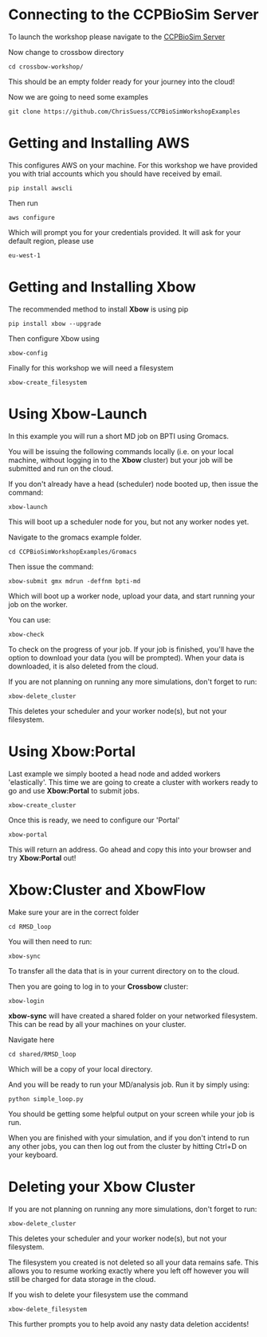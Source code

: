 Connecting to the CCPBioSim Server
===============================

To launch the workshop please navigate to the [CCPBioSim Server](http://132.145.243.165/) 

Now change to crossbow directory

    cd crossbow-workshop/
    
This should be an empty folder ready for your journey into the cloud!

Now we are going to need some examples

    git clone https://github.com/ChrisSuess/CCPBioSimWorkshopExamples


Getting and Installing **AWS**
===============================

This configures AWS on your machine. For this workshop we have provided you with trial accounts which you should have received by email.

    pip install awscli

Then run

    aws configure

Which will prompt you for your credentials provided. It will ask for your default region, please use

    eu-west-1


Getting and Installing **Xbow**
===============================

The recommended method to install **Xbow** is using pip

    pip install xbow --upgrade
    
Then configure Xbow using

    xbow-config
    
Finally for this workshop we will need a filesystem

    xbow-create_filesystem

Using **Xbow-Launch**
===============================

In this example you will run a short MD job on BPTI using Gromacs.

You will be issuing the following commands locally (i.e. on your local machine, without logging in to the **Xbow** cluster) but your job will be submitted and run on the cloud.

If you don't already have a head (scheduler) node booted up, then issue the command:

    xbow-launch
    
This will boot up a scheduler node for you, but not any worker nodes yet.

Navigate to the gromacs example folder.

    cd CCPBioSimWorkshopExamples/Gromacs

Then issue the command:

    xbow-submit gmx mdrun -deffnm bpti-md

Which will boot up a worker node, upload your data, and start running your job on the worker.

You can use:

    xbow-check

To check on the progress of your job. If your job is finished, you'll have the option to download your data (you will be prompted). When your data is downloaded, it is also deleted from the cloud.

If you are not planning on running any more simulations, don't forget to run:

    xbow-delete_cluster

This deletes your scheduler and your worker node(s), but not your filesystem.


Using **Xbow:Portal**
===============================

Last example we simply booted a head node and added workers 'elastically'. This time we are going to create a cluster with workers ready to go and use **Xbow:Portal** to submit jobs.

    xbow-create_cluster
    
Once this is ready, we need to configure our 'Portal'

    xbow-portal
    
This will return an address. Go ahead and copy this into your browser and try **Xbow:Portal** out!

    
**Xbow:Cluster** and XbowFlow
====================================

Make sure your are in the correct folder

    cd RMSD_loop

You will then need to run:

    xbow-sync

To transfer all the data that is in your current directory on to the cloud.

Then you are going to log in to your **Crossbow** cluster:

    xbow-login

**xbow-sync** will have created a shared folder on your networked filesystem. This can be read by all your machines on your cluster.

Navigate here 

    cd shared/RMSD_loop
    
Which will be a copy of your local directory.

And you will be ready to run your MD/analysis job. Run it by simply using:

    python simple_loop.py
    
You should be getting some helpful output on your screen while your job is run.

When you are finished with your simulation, and if you don't intend to run any other jobs, you can then log out from the cluster by hitting Ctrl+D on your keyboard.

Deleting your **Xbow** Cluster
====================================

If you are not planning on running any more simulations, don't forget to run:

    xbow-delete_cluster

This deletes your scheduler and your worker node(s), but not your filesystem.

The filesystem you created is not deleted so all your data remains safe. This allows you to resume working exactly where you left off however you will still be charged for data storage in the cloud.

If you wish to delete your filesystem use the command

    xbow-delete_filesystem

This further prompts you to help avoid any nasty data deletion accidents!

    
